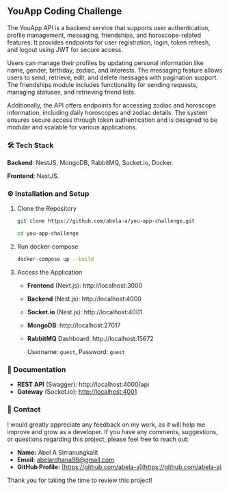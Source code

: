 ## YouApp Coding Challenge

The YouApp API is a backend service that supports user authentication, profile management, messaging, friendships, and horoscope-related features. It provides endpoints for user registration, login, token refresh, and logout using JWT for secure access.

Users can manage their profiles by updating personal information like name, gender, birthday, zodiac, and interests. The messaging feature allows users to send, retrieve, edit, and delete messages with pagination support. The friendships module includes functionality for sending requests, managing statuses, and retrieving friend lists.

Additionally, the API offers endpoints for accessing zodiac and horoscope information, including daily horoscopes and zodiac details. The system ensures secure access through token authentication and is designed to be modular and scalable for various applications.

### 🛠️ Tech Stack

**Backend**: NestJS, MongoDB, RabbitMQ, Socket.io, Docker.

**Frontend**: NextJS.

### ⚙️ Installation and Setup

1. Clone the Repository

    ```bash
    git clone https://github.com/abela-a/you-app-challenge.git

    cd you-app-challenge
    ```

2. Run docker-compose

    ```bash
    docker-compose up --build
    ```

3. Access the Application

    - **Frontend** (Next.js): http://localhost:3000
    - **Backend** (Nest.js): http://localhost:4000
    - **Socket.io** (Nest.js): http://localhost:4001
    - **MongoDB**: http://localhost:27017
    - **RabbitMQ** Dashboard: http://localhost:15672

        Username: `guest`, Password: `guest`

### 📝 Documentation

-   **REST API** (Swagger): http://localhost:4000/api
-   **Gateway** (Socket.io): [http://localhost:4001](https://github.com/abela-a/you-app-challenge/blob/main/backend/docs/socketio.md)

### 📧 Contact

I would greatly appreciate any feedback on my work, as it will help me improve and grow as a developer. If you have any comments, suggestions, or questions regarding this project, please feel free to reach out:

-   **Name:** Abel A Simanungkalit
-   **Email:** [abelardhana96@gmail.com](mailto:abelardhana96@gmail.com)
-   **GitHub Profile:** [https://github.com/abela-a](https://github.com/abela-a)

Thank you for taking the time to review this project!

